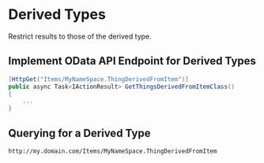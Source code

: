 # Derived Types

Restrict results to those of the derived type.

## Implement OData API Endpoint for Derived Types

```csharp
[HttpGet("Items/MyNameSpace.ThingDerivedFromItem")]
public async Task<IActionResult> GetThingsDerivedFromItemClass()
{
    ...
}
```

## Querying for a Derived Type

`http://my.domain.com/Items/MyNameSpace.ThingDerivedFromItem`
